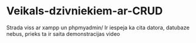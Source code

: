 # Veikals-dzivniekiem-ar-CRUD
Strada viss ar xampp un phpmyadmin/
Ir iespeja ka cita datora, datubaze nebus, prieks ta ir saita demonstracijas video
